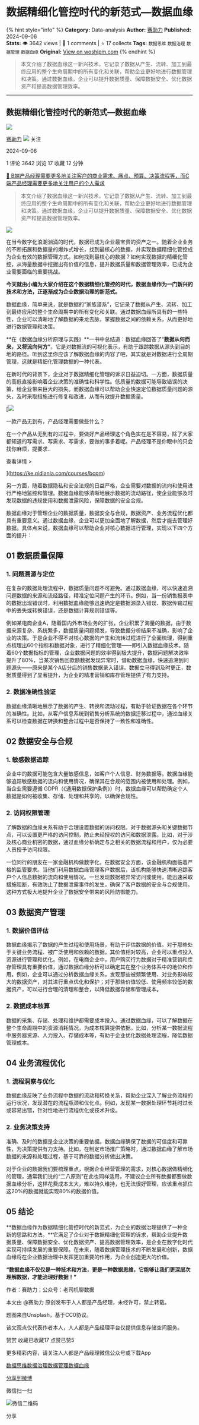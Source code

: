 # 数据精细化管控时代的新范式—数据血缘
{% hint style="info" %}
**Category:** Data-analysis
**Author:** [赛助力](https://www.woshipm.com/u/1513177)
**Published:** 2024-09-06  
**Stats:** 👁️ 3642 views | 💬 1 comments | ⭐ 17 collects
**Tags:** `数据思维` `数据治理` `数据管理` `数据血缘`
**Original:** [View on woshipm.com](https://www.woshipm.com/data-analysis/6110342.html)
{% endhint %}
> 本文介绍了数据血缘这一新兴技术，它记录了数据从产生、流转、加工到最终应用的整个生命周期中的所有变化和关联，帮助企业更好地进行数据管理和决策。通过数据血缘，企业可以提升数据质量、保障数据安全、优化数据资产和提高数据管理效率。

---

## 数据精细化管控时代的新范式—数据血缘

[![](https://static.woshipm.com/view/woshipm_api_def_20231201094939_7224.jpg?imageView2/1/w/72/h/72/q/100)](https://www.woshipm.com/u/1513177)

[赛助力](https://www.woshipm.com/u/1513177) ![](https://static.woshipm.com/tag/1101_1@2x.png) 关注

2024-09-06

1 评论 3642 浏览 17 收藏 12 分钟

[🔗 B端产品经理需要更多地关注客户的商业需求、痛点、预算、决策流程等，而C端产品经理需要更多地关注用户的个人需求](https://ke.qidianla.com/courses/bcpm)

> 本文介绍了数据血缘这一新兴技术，它记录了数据从产生、流转、加工到最终应用的整个生命周期中的所有变化和关联，帮助企业更好地进行数据管理和决策。通过数据血缘，企业可以提升数据质量、保障数据安全、优化数据资产和提高数据管理效率。

![](https://image.woshipm.com/2023/04/13/bc685304-d9dd-11ed-9d2f-00163e0b5ff3.jpg)

在当今数字化浪潮汹涌的时代，数据已成为企业最宝贵的资产之一。随着企业业务的不断拓展和数据量的爆炸式增长，找到最核心的数据，并实现数据精细化管控成为企业有效的数据管理方式。如何找到最核心的数据？如何实现数据的精细化管控，从海量数据中挖掘出有价值的信息，提升数据质量和数据管理效率，已成为企业需要面临的重要挑战。

**今天就由小编为大家介绍在这个数据精细化管控的时代，数据血缘作为一门新兴的技术和方法，正逐渐成为企业数据治理的新范式。**

数据血缘，简单来说，就是数据的“家族谱系”，它记录了数据从产生、流转、加工到最终应用的整个生命周期中的所有变化和关联。通过数据血缘所具有的一些特性，企业可以清晰地了解数据的来龙去脉，掌握数据之间的依赖关系，从而更好地进行数据管理和决策。

**在《数据血缘分析原理与实践》**一书中总结道：数据血缘回答了“**数据从何而来，又将流向何方”**。它是对数据流的可视化表示，有助于跟踪数据从源头到目的地的路径。听到这里你应该了解数据血缘的内容了吧，其实就是对数据进行全周期管理，这就是精细化管理数据的一种代表。

在新时代的背景下，企业对于数据精细化管理的诉求日益迫切。一方面，数据质量的高低直接影响着企业决策的准确性和科学性。低质量的数据可能导致错误的决策，给企业带来巨大的损失。而数据血缘可以帮助企业快速定位数据质量问题的源头，及时采取措施进行修复和改进，从而有效提升数据质量。

[![](https://image.woshipm.com/2023/08/02/58dc678c-30e3-11ee-88e7-00163e0b5ff3.png)

一款产品无到有，产品经理需要做些什么？

在一个产品从无到有的过程中，要做好产品经理这个角色实在是不容易，除了大家都知道的写需求、写需求、写需求，要做的事多着呢。产品经理不是你眼中的只会找你麻烦，提要求..

查看详情 >

](https://ke.qidianla.com/courses/bcpm)

另一方面，随着数据隐私和安全法规的日益严格，企业需要对数据的流向和使用进行严格地监控和管理。数据血缘能够清晰地展示数据的流动路径，使企业能够及时发现数据的违规使用和数据泄露风险，保障数据的安全合规。

数据血缘对于管理企业的数据质量，数据安全与合规，数据资产、业务流程优化都具有重要意义。通过数据血缘，企业可以更加全面地了解数据，然后才能去管理好数据。具体点来说，数据血缘可以帮助企业对核心数据进行管理，实现以下四个方面的提升：

## 01 数据质量保障

### 1\. 问题溯源与定位

在复杂的数据处理流程中，数据质量问题不可避免。通过数据血缘，可以快速追溯问题数据的来源和流经路径，精准定位问题产生的环节。例如，当一份销售报表中的数据出现错误时，利用数据血缘能够迅速确定是数据源录入错误、数据传输过程中的丢失或转换错误，还是数据计算规则错误等。

例如某电商企业A，随着国内外市场业务的扩张，企业积累了海量的数据，由于数据来源复杂、系统繁多，数据质量问题频发，导致数据分析结果不准确，影响了企业的决策。于是企业不得不对核心数据的产生和流转过程进行了全面梳理，得到重点梳理出60个指标和数据对象，进行了精细化管理——即引入数据血缘技术。随着60个数据指标的管理，企业数据问题的效率得到极大提升，数据问题解决效率提升了80%，当某次销售回款额数据发现异常时，借助数据血缘，快速追溯到问题源头——原来是某个A店分店的销售数据录入错误。数据立马得到及时更正，数据质量得到了显著提升，为企业的精准营销和库存管理提供了有力支持。

### 2\. 数据准确性验证

数据血缘清晰地展示了数据的产生、转换和流动过程，有助于验证数据在各个环节的准确性。比如，从客户信息系统到销售分析系统的数据迁移过程中，通过血缘关系可以检查数据在转换和整合过程中是否保持了一致性和准确性。

## 02 数据安全与合规

### 1\. 敏感数据追踪

企业中的数据可能包含大量敏感信息，如客户个人信息、财务数据等。数据血缘能够追踪敏感数据的流向和使用情况，确保其在合规的范围内被使用和处理。例如，当企业需要遵循 GDPR（《通用数据保护条例》）时，数据血缘可以帮助确定个人数据是如何被收集、存储、处理和共享的，以确保合规性。

### 2\. 访问权限管理

了解数据的血缘关系有助于合理设置数据的访问权限。对于数据源头和关键数据节点，可以设置更严格的访问控制，防止未经授权的访问和数据泄露。比如，对于涉及核心商业机密的数据，通过血缘分析确定与之相关的数据流程和用户，仅为必要人员授予访问权限。

一位同行的朋友在一家金融机构做数字化，在数据安全方面，该金融机构面临着严格的监管要求。当他们利用数据血缘管理客户数据后，该机构能够快速清晰追踪客户个人信息数据的流向和使用情况。一旦发现数据被异常访问或使用，能迅速采取措施阻断，有效防止了数据泄露事件的发生，确保了客户数据的安全与合规使用。这种方式极大地提升企业了数据安全带来的风险防御能力。

## 03 数据资产管理

### 1\. 数据价值评估

数据血缘揭示了数据的产生过程和使用场景，有助于评估数据的价值。对于那些处于关键业务流程、被广泛使用和依赖的数据，其价值相对较高，企业可以重点投入资源进行管理和优化。例如，在电商企业中，用户购买行为数据对于精准营销和库存管理具有重要价值，通过数据血缘分析可以确定其在整个业务体系中的地位和作用。例如，企业可以通过分析数据血缘关系，发现那些被频繁使用、对业务影响较大的数据资产，对其进行重点优化和保护；对于那些价值较低、使用频率较低的数据资产，可以进行合理的清理和整合，以降低数据存储和管理成本。

### 2\. 数据成本核算

数据的采集、存储、处理和维护都需要成本投入。通过数据血缘，可以了解数据在整个生命周期中的资源消耗情况，为成本核算提供依据。比如，分析某一数据流程中服务器资源、人力投入、存储成本等，有助于企业优化数据处理流程，降低数据管理成本。

## 04 业务流程优化

### 1\. 流程洞察与优化

数据血缘反映了业务流程中数据的流动和转换关系，帮助企业深入了解业务流程的运行状况，发现潜在的流程瓶颈和优化点。例如，发现某一数据处理环节耗时过长或容易出错，针对性地进行流程优化或技术升级。

### 2\. 业务决策支持

准确、及时的数据是企业决策的重要依据。数据血缘确保了数据的可信度和可靠性，为决策提供有力支持。比如，在制定市场推广策略时，通过数据血缘了解市场数据的来源和处理过程，基于可靠的数据分析做出决策。

对于企业的数据我们要梳理重点，根据企业经营管理的需求，对核心数据做精细化的管理，通常我们说的“二八原则”在此也同样适用，不建议企业所有数据都要做数据血缘分析，这样花费成本太大，难以持久维持，也无法很好管理，应该重点抓住这20%的数据就能实现80%的数据价值。

## 05 结论

**数据血缘作为数据精细化管控时代的新范式，为企业的数据治理提供了一种全新的思路和方法。**它满足了企业对于数据精细化管理的诉求，帮助企业提升数据质量、保障数据安全、优化数据资产、提高数据管理效率，是企业在数字化时代实现可持续发展的重要保障。在未来，随着数据管理技术的不断发展和创新，数据血缘将在企业数据治理中发挥更加重要的作用，为企业创造更大的价值。

**“数据血缘不仅仅是一种技术和方法，更是一种数据思维，它能够让我们更深层次理解数据，才能治理好数据！”**

作者：赛助力；公众号：老司机聊数据

本文由 @赛助力 原创发布于人人都是产品经理，未经许可，禁止转载。

题图来自Unsplash，基于CC0协议。

该文观点仅代表作者本人，人人都是产品经理平台仅提供信息存储空间服务。

赞赏 收藏已收藏17 点赞已赞5

更多精彩内容，请关注人人都是产品经理微信公众号或下载App

[数据思维](https://www.woshipm.com/tag/%e6%95%b0%e6%8d%ae%e6%80%9d%e7%bb%b4)[数据治理](https://www.woshipm.com/tag/%e6%95%b0%e6%8d%ae%e6%b2%bb%e7%90%86)[数据管理](https://www.woshipm.com/tag/%e6%95%b0%e6%8d%ae%e7%ae%a1%e7%90%86)[数据血缘](https://www.woshipm.com/tag/%e6%95%b0%e6%8d%ae%e8%a1%80%e7%bc%98)

[分享到微博](https://service.weibo.com/share/share.php?appkey=2775287854&title=数据精细化管控时代的新范式—数据血缘&url=https://www.woshipm.com/data-analysis/6110342.html&pic=https://image.woshipm.com/2023/04/13/bc685304-d9dd-11ed-9d2f-00163e0b5ff3.jpg)

微信扫一扫

![微信二维码](https://api.pwmqr.com/qrcode/create/?url=https://www.woshipm.com/data-analysis/6110342.html)

分享